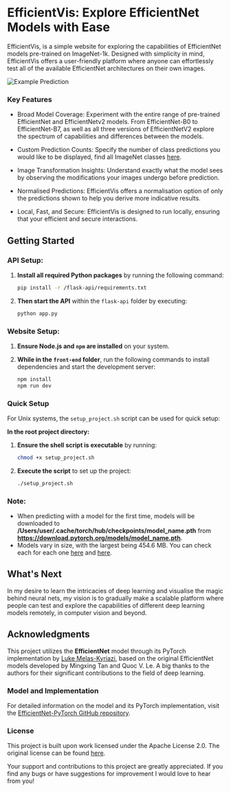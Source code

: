 # EfficientVis: Explore EfficientNet Models with Ease

EfficientVis, is a simple website for exploring the capabilities of EfficientNet models pre-trained on ImageNet-1k. Designed with simplicity in mind, EfficientVis offers a user-friendly platform where anyone can effortlessly test all of the available EfficientNet architectures on their own images.

![Example Prediction](/Users/mateo/efficient-vis-1 "Example Prediction")


### Key Features
- Broad Model Coverage: Experiment with the entire range of pre-trained EfficientNet and EfficientNetv2 models. From EfficientNet-B0 to EfficientNet-B7, as well as all three versions of EfficientNetV2 explore the spectrum of capabilities and differences between the models.

- Custom Prediction Counts: Specify the number of class predictions you would like to be displayed, find all ImageNet classes [here](https://deeplearning.cms.waikato.ac.nz/user-guide/class-maps/IMAGENET/).

- Image Transformation Insights: Understand exactly what the model sees by observing the modifications your images undergo before prediction.

- Normalised Predictions: EfficientVis offers a normalisation option of only the predictions shown to help you derive more indicative results.

- Local, Fast, and Secure: EfficientVis is designed to run locally, ensuring that your efficient and secure interactions.

## Getting Started

### API Setup:

1. **Install all required Python packages** by running the following command:

    ```bash
    pip install -r /flask-api/requirements.txt
    ```

2. **Then start the API** within the `flask-api` folder by executing:

    ```bash
    python app.py
    ```

### Website Setup:

1. **Ensure Node.js and `npm` are installed** on your system.

2. **While in the `front-end` folder**, run the following commands to install dependencies and start the development server:

    ```bash
    npm install
    npm run dev
    ```

### Quick Setup

For Unix systems, the `setup_project.sh` script can be used for quick setup:

**In the root project directory:**

1. **Ensure the shell script is executable** by running:

    ```bash
    chmod +x setup_project.sh
    ```

2. **Execute the script** to set up the project:

    ```bash
    ./setup_project.sh
    ```

### Note:
- When predicting wiith a model for the first time, models will be downloaded to **/Users/user/.cache/torch/hub/checkpoints/model_name.pth** from **https://download.pytorch.org/models/model_name.pth**.
- Models vary in size, with the largest being 454.6 MB. You can check each for each one [here](https://pytorch.org/vision/stable/models/efficientnet.html) and [here](https://pytorch.org/vision/stable/models/efficientnetv2.html).

## What's Next
In my desire to learn the intricacies of deep learning and visualise the magic behind neural nets, my vision is to gradually make a scalable platform where people can test and explore the capabilities of different deep learning models remotely, in computer vision and beyond.

## Acknowledgments

This project utilizes the **EfficientNet** model through its PyTorch implementation by [Luke Melas-Kyriazi](https://github.com/lukemelas/EfficientNet-PyTorch), based on the original EfficientNet models developed by Mingxing Tan and Quoc V. Le. A big thanks to the authors for their significant contributions to the field of deep learning.

### Model and Implementation
For detailed information on the model and its PyTorch implementation, visit the [EfficientNet-PyTorch GitHub repository](https://github.com/lukemelas/EfficientNet-PyTorch).

### License
This project is built upon work licensed under the Apache License 2.0. The original license can be found [here](https://github.com/lukemelas/EfficientNet-PyTorch/blob/master/LICENSE).

Your support and contributions to this project are greatly appreciated. If you find any bugs or have suggestions for improvement I would love to hear from you!


